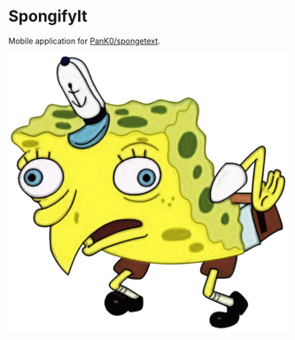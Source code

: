 # SpongifyIt
Mobile application for [PanK0/spongetext](https://github.com/PanK0/spongetext).

![SpongifyIt](https://github.com/PanK0/SpongifyIt/blob/main/spongifyit/assets/icon.png?raw=true)
